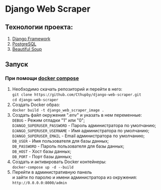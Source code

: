 # Django Web Scraper

## Технологии проекта:

1. [Django Framework](https://docs.djangoproject.com/en/4.0/)
2. [PostgreSQL](https://www.postgresql.org/)
3. [Beautiful Soup](https://beautiful-soup-4.readthedocs.io/en/latest/#)

## Запуск  

### При помощи [docker compose](https://docs.docker.com/compose/)
1. Необходимо скачать репозиторий и перейти в него:  
   ```git clone https://github.com/Cthupby/django-web-scraper.git```  
   ```cd django-web-scraper```  
2. Создать Docker образ:  
   ```docker build -t django_web_scraper_image .```  
3. Создать файл окружения ".env" и указать в нем переменные:  
   ```DEBUG``` - Режим отладки "1" или "0";  
   ```DJANGO_SUPERUSER_PASSWORD``` - Пароль администратора по умолчанию;  
   ```DJANGO_SUPERUSER_USERNAME``` - Имя администратора по умолчанию;  
   ```DJANGO_SUPERUSER_EMAIL``` - Email администратора по умолчанию;  
   ```DB_USER``` - Имя пользователя для базы данных;  
   ```DB_PASSWORD``` - Пароль пользователя для базы данных;  
   ```DB_HOST``` - Хост базы данных;  
   ```DB_PORT``` - Порт базы данных;  
3. Создать и активировать Docker контейнеры:  
   ```docker-compose up -d --build```  
4. Перейти в административную панель  
и зайти по паролю и имени администратора из окружения:   
   ```http://0.0.0.0:8000/admin```
